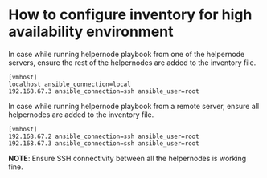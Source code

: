 # How to configure inventory for high availability environment

In case while running helpernode playbook from one of the helpernode servers, ensure the rest of the helpernodes are added to the inventory file.

```
[vmhost]
localhost ansible_connection=local
192.168.67.3 ansible_connection=ssh ansible_user=root
```

In case while running helpernode playbook from a remote server, ensure all helpernodes are added to the inventory file.

```
[vmhost]
192.168.67.2 ansible_connection=ssh ansible_user=root
192.168.67.3 ansible_connection=ssh ansible_user=root
```

**NOTE**: Ensure SSH connectivity between all the helpernodes is working fine.
